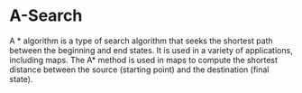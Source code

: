 # A-Search
A * algorithm is a type of search algorithm that seeks the shortest path between the beginning and end states. It is used in a variety of applications, including maps.  The A* method is used in maps to compute the shortest distance between the source (starting point) and the destination (final state).
